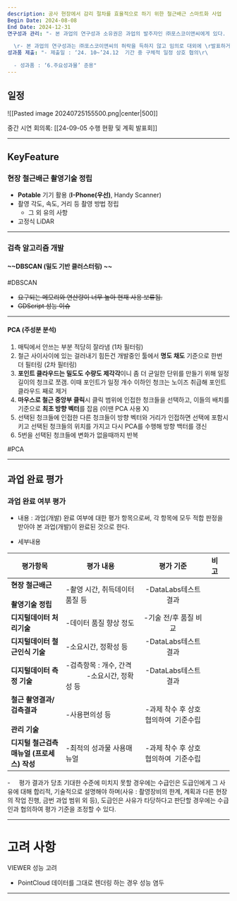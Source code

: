 ```yaml
---
description: 공사 현장에서 감리 절차를 효율적으로 하기 위한 철근배근 스마트화 사업
Begin Date: 2024-08-08
End Date: 2024-12-31
연구성과 관리: "- 본 과업의 연구성과 소유권은 과업의 발주자인 ㈜포스코이앤씨에게 있다.

  \r- 본 과업의 연구성과는 ㈜포스코이앤씨의 허락을 득하지 않고 임의로 대외에 \r발표하거나 제3자 에게 제공할 수 없다."
성과품 제출: "- 제출일 : ‘24. 10~’24.12  기간 중 구체적 일정 상호 협의\r\ 

  - 성과품 : ‘6.주요성과물’ 준용"
---
```

## 일정 

![[Pasted image 20240725155500.png|center|500]]


중간 시연 회의록: [[24-09-05 수행 현황 및 계획 발표회]]
 
---
## KeyFeature

### 현장 철근배근 촬영기술 정립

- **Potable** 기기 활용 (**I-Phone(우선)**, Handy Scanner)
- 촬영 각도, 속도, 거리 등 촬영 방법 정립
	- 그 외 유의 사항 
- 고정식 LiDAR

---

### 검측 알고리즘 개발 
#### ~~**DBSCAN** (밀도 기반 클러스터링) ~~
 #DBSCAN
- ~~요구되는 메모리와 연산량이 너무 높아 현재 사용 보류됨.~~
- ~~GDScript 성능 이슈~~

---

####  **PCA** (주성분 분석) 

1. 매틱에서 안쓰는 부분 적당히 잘라냄 (1차 필터링)
2. 철근 사이사이에 있는 걸러내기 힘든건 개발중인 툴에서 **명도 채도** 기준으로 한번 더 필터링 (2차 필터링)
3. **포인트 클라우드는 밀도도 수량도 제각각**이니 좀 더 균일한 단위를 만들기 위해 일정 길이의 청크로 쪼갬. 이때 포인트가 일정 개수 이하인 청크는 노이즈 취급해 포인트클라우드 째로 제거
4. **마우스로 철근 중앙부 클릭**시 클릭 범위에 인접한 청크들을 선택하고, 이들의 배치를 기준으로 **최초 방향 벡터**를 잡음 (이땐 PCA 사용 X)
5. 선택된 청크들에 인접한 다른 청크들이 방향 벡터와 거리가 인접하면 선택에 포함시키고 선택된 청크들의 위치를 가지고 다시 PCA를 수행해 방향 백터를 갱신
6. 5번을 선택된 청크들에 변화가 없을때까지 반복

#PCA

---

## 과업 완료 평가 

### **과업 완료 여부 평가**

- 내용 : 과업(개발) 완료 여부에 대한 평가 항목으로써, 각 항목에 모두 적합 판정을 받아야 본 과업(개발)이 완료된 것으로 한다.

- 세부내용

| **평가항목**                                   | **평가 내용**                              |       **평가 기준**        | 비고  |     |
| ------------------------------------------ | -------------------------------------- | :--------------------: | --- | --- |
| **현장 철근배근**<br><br>**촬영기술 정립**             | -촬영 시간, 취득데이터 품질 등                     |    -DataLabs테스트 결과     |     |     |
| **디지털데이터 처리기술**                            | -데이터 품질 향상 정도                          |     -기술 전/후 품질 비교      |     |     |
| **디지털데이터 철근인식 기술**                         | -소요시간, 정확성 등                           |    -DataLabs테스트 결과     |     |     |
| **디지털데이터 측정 기술**                           | -검측항목 : 개수, 간격            -소요시간, 정확성 등 |    -DataLabs테스트 결과     |     |     |
| **철근 촬영결과/검측결과**<br><br>**관리 기술**          | -사용편의성 등                               | -과제 착수 후 상호 협의하여  기준수립 |     |     |
| **디지털 철근검측** **매뉴얼 (****프로세스****)** **작성** | -최적의 성과물 사용매뉴얼                         | -과제 착수 후 상호 협의하여  기준수립 |     |     |

-     평가 결과가 당초 기대한 수준에 미치지 못할 경우에는 수급인은 도급인에게 그 사유에 대해 합리적, 기술적으로 설명해야 하며(사유 : 촬영장비의 한계, 계획과 다른 현장의 작업 진행, 금번 과업 범위 외 등), 도급인은 사유가 타당하다고 판단할 경우에는 수급인과 협의하여 평가 기준을 조정할 수 있다.

---

# 고려 사항


VIEWER 성능 고려
- PointCloud 데이터를 그대로 렌더링 하는 경우 성능 염두

---